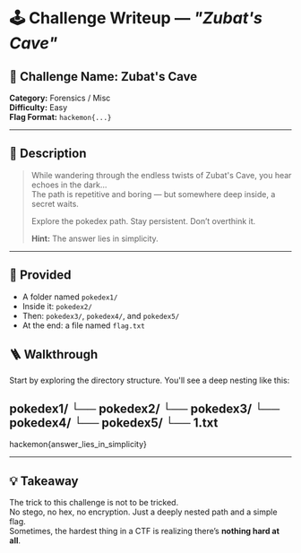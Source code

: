 # 🕹️ Challenge Writeup — *"Zubat's Cave"*

## 🧩 Challenge Name: Zubat's Cave  
**Category:** Forensics / Misc  
**Difficulty:** Easy  
**Flag Format:** `hackemon{...}`  

---

## 📜 Description

> While wandering through the endless twists of Zubat's Cave, you hear echoes in the dark...  
> The path is repetitive and boring — but somewhere deep inside, a secret waits.  
>  
> Explore the pokedex path. Stay persistent. Don’t overthink it.  
>  
> **Hint:** The answer lies in simplicity.

---

## 🧭 Provided

- A folder named `pokedex1/`
- Inside it: `pokedex2/`
- Then: `pokedex3/`, `pokedex4/`, and `pokedex5/`
- At the end: a file named `flag.txt`


## 🪜 Walkthrough

Start by exploring the directory structure. You'll see a deep nesting like this:

pokedex1/
└── pokedex2/
└── pokedex3/
└── pokedex4/
└── pokedex5/
└── 1.txt
---

hackemon{answer_lies_in_simplicity}

---

## 💡 Takeaway

The trick to this challenge is not to be tricked.  
No stego, no hex, no encryption. Just a deeply nested path and a simple flag.  
Sometimes, the hardest thing in a CTF is realizing there’s **nothing hard at all**.
